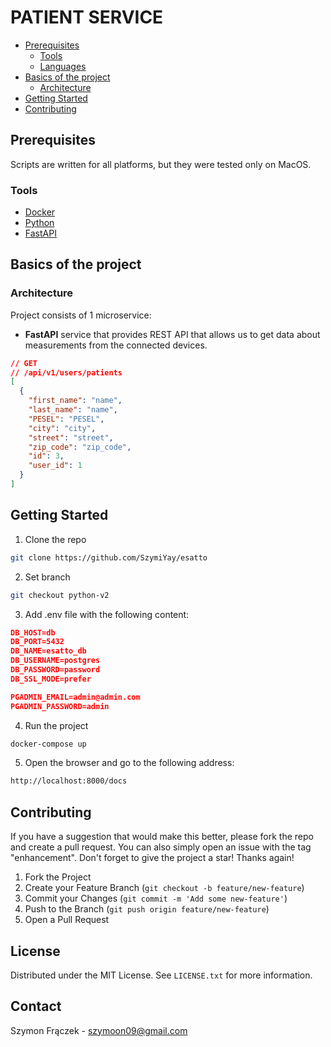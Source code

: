 # PATIENT SERVICE

- [Prerequisites](#prerequisites)
    - [Tools](#tools)
    - [Languages](#languages)
- [Basics of the project](#basics-of-the-project)
  - [Architecture](#architecture)
- [Getting Started](#getting-started)
- [Contributing](#contributing)

## Prerequisites
Scripts are written for all platforms, but they were tested only on MacOS.

### Tools
- [Docker](https://www.docker.com/)
- [Python](https://www.python.org/downloads/)
- [FastAPI](https://fastapi.tiangolo.com/)

## Basics of the project
### Architecture
Project consists of 1 microservice:
- **FastAPI** service that provides REST API that allows us to get data about measurements from the connected devices.

```json
// GET
// /api/v1/users/patients
[
  {
    "first_name": "name",
    "last_name": "name",
    "PESEL": "PESEL",
    "city": "city",
    "street": "street",
    "zip_code": "zip_code",
    "id": 3,
    "user_id": 1
  }
]

```

## Getting Started
1. Clone the repo
```sh
git clone https://github.com/SzymiYay/esatto
```
2. Set branch
```sh
git checkout python-v2
```
3. Add .env file with the following content:
```json
DB_HOST=db
DB_PORT=5432
DB_NAME=esatto_db
DB_USERNAME=postgres
DB_PASSWORD=password
DB_SSL_MODE=prefer

PGADMIN_EMAIL=admin@admin.com
PGADMIN_PASSWORD=admin
```
4. Run the project
```sh
docker-compose up
```
5. Open the browser and go to the following address:
```sh
http://localhost:8000/docs
```


## Contributing
If you have a suggestion that would make this better, please fork the repo and create a pull request. You can also simply open an issue with the tag "enhancement".
Don't forget to give the project a star! Thanks again!

1. Fork the Project
2. Create your Feature Branch (`git checkout -b feature/new-feature`)
3. Commit your Changes (`git commit -m 'Add some new-feature'`)
4. Push to the Branch (`git push origin feature/new-feature`)
5. Open a Pull Request


## License
Distributed under the MIT License. See `LICENSE.txt` for more information.


## Contact
Szymon Frączek - szymoon09@gmail.com
